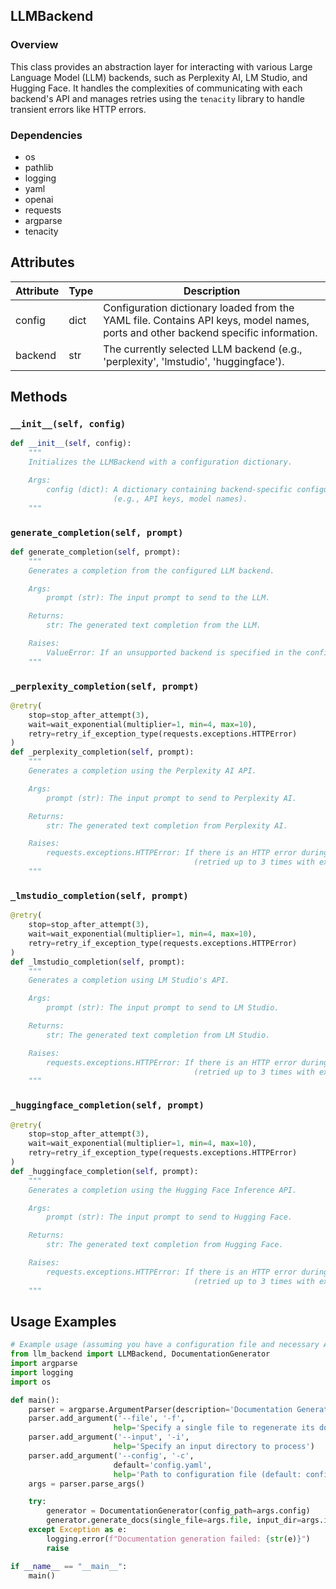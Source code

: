 ## LLMBackend

### Overview
This class provides an abstraction layer for interacting with various Large Language Model (LLM) backends, such as Perplexity AI, LM Studio, and Hugging Face. It handles the complexities of communicating with each backend's API and manages retries using the `tenacity` library to handle transient errors like HTTP errors.

### Dependencies
- os
- pathlib
- logging
- yaml
- openai
- requests
- argparse
- tenacity

## Attributes
| Attribute | Type | Description |
|-----------|------|-------------|
| config | dict | Configuration dictionary loaded from the YAML file.  Contains API keys, model names, ports and other backend specific information.|
| backend | str | The currently selected LLM backend (e.g., 'perplexity', 'lmstudio', 'huggingface').|

## Methods

### `__init__(self, config)`
```python
def __init__(self, config):
    """
    Initializes the LLMBackend with a configuration dictionary.

    Args:
        config (dict): A dictionary containing backend-specific configurations 
                       (e.g., API keys, model names).
    """
```

### `generate_completion(self, prompt)`
```python
def generate_completion(self, prompt):
    """
    Generates a completion from the configured LLM backend.

    Args:
        prompt (str): The input prompt to send to the LLM.

    Returns:
        str: The generated text completion from the LLM.

    Raises:
        ValueError: If an unsupported backend is specified in the configuration.
    """
```

### `_perplexity_completion(self, prompt)`
```python
@retry(
    stop=stop_after_attempt(3),
    wait=wait_exponential(multiplier=1, min=4, max=10),
    retry=retry_if_exception_type(requests.exceptions.HTTPError)
)
def _perplexity_completion(self, prompt):
    """
    Generates a completion using the Perplexity AI API.

    Args:
        prompt (str): The input prompt to send to Perplexity AI.

    Returns:
        str: The generated text completion from Perplexity AI.

    Raises:
        requests.exceptions.HTTPError: If there is an HTTP error during the request 
                                         (retried up to 3 times with exponential backoff).
    """
```

### `_lmstudio_completion(self, prompt)`
```python
@retry(
    stop=stop_after_attempt(3),
    wait=wait_exponential(multiplier=1, min=4, max=10),
    retry=retry_if_exception_type(requests.exceptions.HTTPError)
)
def _lmstudio_completion(self, prompt):
    """
    Generates a completion using LM Studio's API.

    Args:
        prompt (str): The input prompt to send to LM Studio.

    Returns:
        str: The generated text completion from LM Studio.

    Raises:
        requests.exceptions.HTTPError: If there is an HTTP error during the request 
                                         (retried up to 3 times with exponential backoff).
    """
```

### `_huggingface_completion(self, prompt)`
```python
@retry(
    stop=stop_after_attempt(3),
    wait=wait_exponential(multiplier=1, min=4, max=10),
    retry=retry_if_exception_type(requests.exceptions.HTTPError)
)
def _huggingface_completion(self, prompt):
    """
    Generates a completion using the Hugging Face Inference API.

    Args:
        prompt (str): The input prompt to send to Hugging Face.

    Returns:
        str: The generated text completion from Hugging Face.

    Raises:
        requests.exceptions.HTTPError: If there is an HTTP error during the request 
                                         (retried up to 3 times with exponential backoff).
    """
```

## Usage Examples

```python
# Example usage (assuming you have a configuration file and necessary API keys)
from llm_backend import LLMBackend, DocumentationGenerator
import argparse
import logging
import os

def main():
    parser = argparse.ArgumentParser(description='Documentation Generator')
    parser.add_argument('--file', '-f', 
                       help='Specify a single file to regenerate its documentation')
    parser.add_argument('--input', '-i',
                       help='Specify an input directory to process')
    parser.add_argument('--config', '-c', 
                       default='config.yaml',
                       help='Path to configuration file (default: config.yaml)')
    args = parser.parse_args()

    try:
        generator = DocumentationGenerator(config_path=args.config)
        generator.generate_docs(single_file=args.file, input_dir=args.input)
    except Exception as e:
        logging.error(f"Documentation generation failed: {str(e)}")
        raise

if __name__ == "__main__":
    main()
```